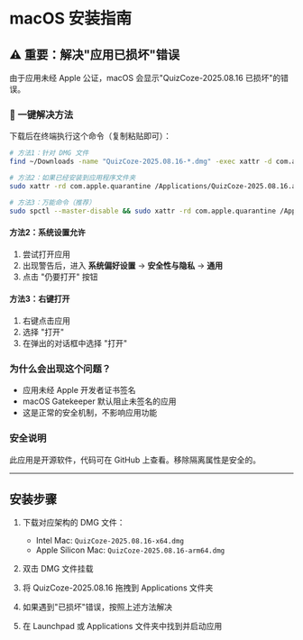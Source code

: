 # macOS 安装指南

## ⚠️ 重要：解决"应用已损坏"错误

由于应用未经 Apple 公证，macOS 会显示"QuizCoze-2025.08.16 已损坏"的错误。

### 🔧 一键解决方法

下载后在终端执行这个命令（复制粘贴即可）：

```bash
# 方法1：针对 DMG 文件
find ~/Downloads -name "QuizCoze-2025.08.16-*.dmg" -exec xattr -d com.apple.quarantine {} \;

# 方法2：如果已经安装到应用程序文件夹
sudo xattr -rd com.apple.quarantine /Applications/QuizCoze-2025.08.16.app

# 方法3：万能命令（推荐）
sudo spctl --master-disable && sudo xattr -rd com.apple.quarantine /Applications/QuizCoze-2025.08.16.app && sudo spctl --master-enable
```

#### 方法2：系统设置允许
1. 尝试打开应用
2. 出现警告后，进入 **系统偏好设置** → **安全性与隐私** → **通用**
3. 点击 "仍要打开" 按钮

#### 方法3：右键打开
1. 右键点击应用
2. 选择 "打开"
3. 在弹出的对话框中选择 "打开"

### 为什么会出现这个问题？

- 应用未经 Apple 开发者证书签名
- macOS Gatekeeper 默认阻止未签名的应用
- 这是正常的安全机制，不影响应用功能

### 安全说明

此应用是开源软件，代码可在 GitHub 上查看。移除隔离属性是安全的。

---

## 安装步骤

1. 下载对应架构的 DMG 文件：
   - Intel Mac: `QuizCoze-2025.08.16-x64.dmg`
   - Apple Silicon Mac: `QuizCoze-2025.08.16-arm64.dmg`

2. 双击 DMG 文件挂载

3. 将 QuizCoze-2025.08.16 拖拽到 Applications 文件夹

4. 如果遇到"已损坏"错误，按照上述方法解决

5. 在 Launchpad 或 Applications 文件夹中找到并启动应用